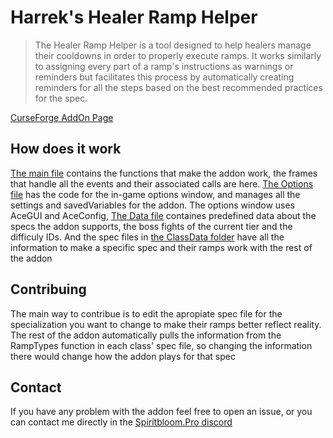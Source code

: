 <h1>
  Harrek's Healer Ramp Helper
</h1>

> The Healer Ramp Helper is a tool designed to help healers manage their cooldowns in order to properly execute ramps. It works similarly to assigning every part of a ramp's instructions as warnings or reminders but facilitates this process by automatically creating reminders for all the steps based on the best recommended practices for the spec.

[CurseForge AddOn Page](https://www.curseforge.com/wow/addons/harreks-healer-ramp-helper)

<h2>
  How does it work
</h2>

[The main file](HarreksHealerRampHelper.lua) contains the functions that make the addon work, the frames that handle all the events and their associated calls are here. [The Options file](Options.lua) has the code for the in-game options window, and manages all the settings and savedVariables for the addon. The options window uses AceGUI and AceConfig,
[The Data file](Data.lua) containes predefined data about the specs the addon supports, the boss fights of the current tier and the difficuly IDs. And the spec files in [the ClassData folder](ClassData/) have all the information to make a specific spec and their ramps work with the rest of the addon

<h2>
  Contribuing
</h2>

The main way to contribue is to edit the apropiate spec file for the specialization you want to change to make their ramps better reflect reality. The rest of the addon automatically pulls the information from the RampTypes function in each class' spec file, so changing the information there would change how the addon plays for that spec

<h2>
  Contact
</h2>

If you have any problem with the addon feel free to open an issue, or you can contact me directly in the [Spiritbloom.Pro discord](https://discord.gg/MMjNrUTxQe)

